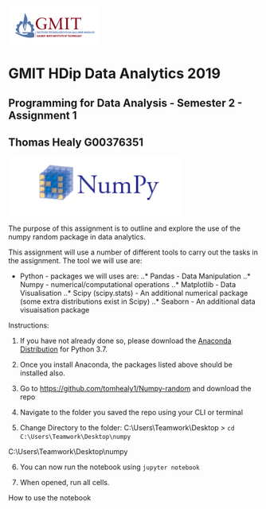 ![GMIT](/images/gmit.PNG)
# GMIT HDip Data Analytics 2019
## Programming for Data Analysis -  Semester 2 - Assignment 1
## Thomas Healy G00376351


![are you checking my markdown is working??](/images/numpya.PNG)




The purpose of this assignment is to outline and explore the use of the numpy random package in 
data analytics.

This assignment will use a number of different tools to carry out the tasks in the assignment. The tool we will use are:

* Python - packages we will uses are:
..* Pandas - Data Manipulation
..* Numpy - numerical/computational operations
..* Matplotlib - Data Visualisation
..* Scipy (scipy.stats) - An additional numerical package (some extra distributions exist in Scipy)
..* Seaborn - An additional data visuaisation package

Instructions:
1. If you have not already done so, please download the [Anaconda Distribution](https://www.anaconda.com/distribution) for Python 3.7.

2. Once you install Anaconda, the packages listed above should be installed also.

3. Go to https://github.com/tomhealy1/Numpy-random and download the repo

4. Navigate to the folder you saved the repo using your CLI or terminal

5. Change Directory to the folder: C:\Users\Teamwork\Desktop > ```cd C:\Users\Teamwork\Desktop\numpy```

C:\Users\Teamwork\Desktop\numpy

6. You can now run the notebook using ```jupyter notebook```

7. When opened, run all cells.




How to use the notebook




